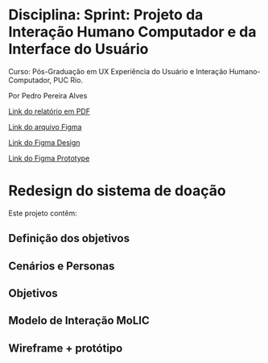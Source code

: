 # Disciplina: Sprint: Projeto da Interação Humano Computador e da Interface do Usuário

Curso: Pós-Graduação em UX Experiência do Usuário e Interação Humano-Computador, PUC Rio.

Por Pedro Pereira Alves

[Link do relatório em PDF](https://github.com/pedrogelli/pucrj_ux/blob/main/MVP%20-%20App%20Doa%C3%A7%C3%A3o%20-%20%20Relat%C3%B3rio%20-%20Pedro%20Pereira%20Alves.pdf)

[Link do arquivo Figma](https://github.com/pedrogelli/pucrj_ux/blob/main/MVP%20PUCRJ%20-%20Sprint%201%20-%20Pedro%20Pereira%20Alves.fig)

[Link do Figma Design](https://www.figma.com/design/s9lGCi04h8YzTpMTfQA1el/MVP-PUCRJ---Sprint-1?node-id=0-1&node-type=canvas)

[Link do Figma Prototype](https://www.figma.com/proto/s9lGCi04h8YzTpMTfQA1el/MVP-PUCRJ---Sprint-1?node-id=18-350&t=GzNQfAclhzZXdbCZ-1&starting-point-node-id=18%3A350)

# Redesign do sistema de doação

Este projeto contêm:

## Definição dos objetivos
## Cenários e Personas
## Objetivos
## Modelo de Interação MoLIC
## Wireframe + protótipo
